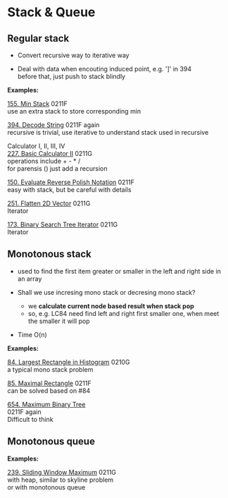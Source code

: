 # Stack & Queue

##  Regular stack

* Convert recursive way to iterative way

* Deal with data when encouting induced point, e.g. ']' in 394  \
  before that, just push to stack blindly

__Examples:__

[155. Min Stack](https://leetcode.com/problems/min-stack/)
0211F \
use an extra stack to store corresponding min

[394. Decode String](https://leetcode.com/problems/decode-string/)
0211F again\
recursive is trivial, use iterative to understand stack used in recursive

Calculator I, II, III, IV\
[227. Basic Calculator II](https://leetcode.com/problems/basic-calculator-ii/)
0211G \
operations include + - * / \
for parensis () just add a recursion

[150. Evaluate Reverse Polish Notation](https://leetcode.com/problems/evaluate-reverse-polish-notation/)
0211F \
easy with stack, but be careful with details

[251. Flatten 2D Vector](https://leetcode.com/problems/flatten-2d-vector/)
0211G \
Iterator

[173. Binary Search Tree Iterator](https://leetcode.com/problems/binary-search-tree-iterator/)
0211G \
Iterator


## Monotonous stack

* used to find the first item greater or smaller in the left and right side in an array

* Shall we use incresing mono stack or decresing mono stack?
  - we __calculate current node based result when stack pop__
  - so, e.g. LC84 need find left and right first smaller one, when meet the smaller it will pop

* Time O(n)

__Examples:__

[84. Largest Rectangle in Histogram](https://leetcode.com/problems/largest-rectangle-in-histogram/)
0210G\
a typical mono stack problem

[85. Maximal Rectangle](https://leetcode.com/problems/maximal-rectangle/)
0211F\
can be solved based on #84

[654. Maximum Binary Tree](https://leetcode.com/problems/maximum-binary-tree/)\
0211F again\
Difficult to think


## Monotonous queue

__Examples:__

[239. Sliding Window Maximum](https://leetcode.com/problems/sliding-window-maximum/)
0211G \
with heap, similar to skyline problem\
or with monotonous queue
